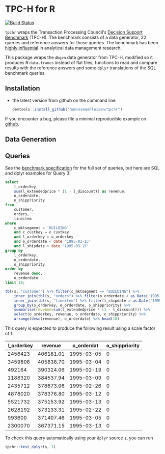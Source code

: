 # TPC-H for R

[![Build Status](https://travis-ci.org/hannesmuehleisen/tpchr.svg?branch=master)](https://travis-ci.org/hannesmuehleisen/tpchr)

`tpchr` wraps the Transaction Processing Council's [Decision Support Benchmark](http://www.tpc.org/tpch/) (TPC-H). The benchmark consists of a data generator, 22 queries and reference answers for those queries. The benchmark has been [highly influential](http://oai.cwi.nl/oai/asset/21424/21424B.pdf) in analytical data management research. 

This package wraps the `dbgen` data generator from TPC-H, modified so it produces R `data.frames` instead of flat files, functions to read and compare results with the reference answers and some `dplyr` translations of the SQL benchmark queries. 

## Installation

* the latest version from github on the command line

    ```R
    devtools::install_github("hannesmuehleisen/tpchr")
    ```

If you encounter a bug, please file a minimal reproducible example on [github](https://github.com/hannesmuehleisen/tpchr/issues). 


## Data Generation



## Queries
See the [benchmark specification](http://www.tpc.org/tpc_documents_current_versions/pdf/tpc-h_v2.17.3.pdf) for the full set of queries, but here are SQL and dplyr examples for Query 3:

````SQL
select
	l_orderkey,
	sum(l_extendedprice * (1 - l_discount)) as revenue,
	o_orderdate,
	o_shippriority
from
	customer,
	orders,
	lineitem
where
	c_mktsegment = 'BUILDING'
	and c_custkey = o_custkey
	and l_orderkey = o_orderkey
	and o_orderdate < date '1995-03-15'
	and l_shipdate > date '1995-03-15'
group by
	l_orderkey,
	o_orderdate,
	o_shippriority
order by
	revenue desc,
	o_orderdate
limit 10;
````

````R
tbl(s, "customer") %>% filter(c_mktsegment == "BUILDING") %>% 
	inner_join(tbl(s, "orders") %>% filter(o_orderdate < as.Date('1995-03-15')), by=c("c_custkey" = "o_custkey")) %>% 
	inner_join(tbl(s, "lineitem") %>% filter(l_shipdate > as.Date('1995-03-15')), by=c("o_orderkey" = "l_orderkey")) %>% 
	group_by(o_orderkey, o_orderdate, o_shippriority) %>% 
	summarise(revenue=sum(l_extendedprice * (1 - l_discount))) %>% 
	select(o_orderkey, revenue, o_orderdate, o_shippriority) %>% 
	arrange(desc(revenue), o_orderdate) %>% head(10)
````

This query is expected to produce the following result using a scale factor of 1:

|l_orderkey|revenue  |o_orderdat|o_shippriority  |
| -------- | ------- | -------- | -------------- |
|   2456423|406181.01|1995-03-05|              0 |
|   3459808|405838.70|1995-03-04|              0 |
|    492164|390324.06|1995-02-19|              0 |
|   1188320|384537.94|1995-03-09|              0 |
|   2435712|378673.06|1995-02-26|              0 |
|   4878020|378376.80|1995-03-12|              0 |
|   5521732|375153.92|1995-03-13|              0 |
|   2628192|373133.31|1995-02-22|              0 |
|    993600|371407.46|1995-03-05|              0 |
|   2300070|367371.15|1995-03-13|              0 |


To check this query automatically using your `dplyr` source `s`, you can run
````R
tpchr::test_dplyr(s, 3)
````

